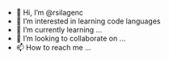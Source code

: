 - 👋 Hi, I’m @rsilagenc
- 👀 I’m interested in learning code languages
- 🌱 I’m currently learning ...
- 💞️ I’m looking to collaborate on ...
- 📫 How to reach me ...

<!---
rsilagenc/rsilagenc is a ✨ special ✨ repository because its `README.md` (this file) appears on your GitHub profile.
You can click the Preview link to take a look at your changes.
--->
